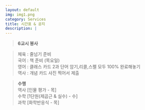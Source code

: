 ```yaml
---
layout: default
img: img1.png
category: Services
title: 시간표 & 공지
description: |
---
```

  
  > **6교시 봉사**   
     
  > 체육 : 줄넘기 준비           
  > 국어 : 책 준비 (목요일)         
  > 영어 : 클래스 카드 2과 단어 암기,리콜,스펠 모두 100% 완료해놓기      
  > 역사 : 개념 카드 사진 찍어서 제출   
     
  > **수행**      
  > 역사 [인물 평가 - 목]      
  > 수학 [1단원(제곱근 & 실수) - 수]    
  > 과학 [화학반응식 - 목]      